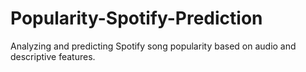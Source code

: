 # Popularity-Spotify-Prediction
Analyzing and predicting Spotify song popularity based on audio and descriptive features.
